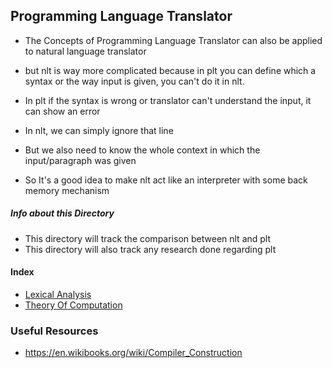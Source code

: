 ## Programming Language Translator

- The Concepts of Programming Language Translator can also be applied to natural language translator
- but nlt is way more complicated because in plt you can define which a syntax or the way input is given, you can't do it in nlt.

- In plt if the syntax is wrong or translator can't understand the input, it can show an error
- In nlt, we can simply ignore that line
- But we also need to know the whole context in which the input/paragraph was given
- So It's  a good idea to make nlt act like an interpreter with some back memory mechanism

##### Info about this Directory
- This directory will track the comparison between nlt and plt
- This directory will also track any research done regarding plt

#### Index
- [Lexical Analysis](lexical-analysis/index.md)
- [Theory Of Computation](toc/index.md)

### Useful Resources
- https://en.wikibooks.org/wiki/Compiler_Construction
